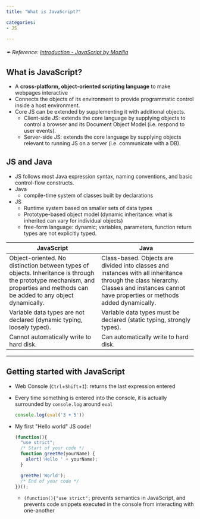 ```yaml
---
title: "What is JavaScript?"

categories:
- JS

---
```

###### ✒ Reference: [Introduction - JavaScript by Mozilla](https://developer.mozilla.org/en-US/docs/Web/JavaScript/Guide/Introduction)



## What is JavaScript? 

- A **cross-platform, object-oriented scripting language** to make webpages interactive
- Connects the objects of its environment to provide programmatic control inside a host environment.
- Core JS can be extended by supplementing it with additional objects.
  - Client-side JS: extends the core language by supplying objects to control a browser and its Document Object Model (i.e. respond to user events).
  - Server-side JS: extends the core language by supplying objects relevant to running JS on a server (i.e. communicate with a DB).

## JS  and Java

- JS follows most Java expression syntax, naming conventions, and basic control-flow constructs.
- Java 
  - compile-time system of classes built by declarations 
- JS
  - Runtime system based on smaller sets of data types
  - Prototype-based object model (dynamic inheritance: what is inherited can vary for individual objects)
  - free-form language: dynamic; variables, parameters, function return types are not explicitly typed.

| JavaScript                                                   | Java                                                         |
| ------------------------------------------------------------ | ------------------------------------------------------------ |
| Object-oriented. No distinction between types of objects. Inheritance is through the prototype mechanism, and properties and methods can be added to any object dynamically. | Class-based. Objects are divided into classes and instances with all inheritance through the class hierarchy. Classes and instances cannot have properties or methods added dynamically. |
| Variable data types are not declared (dynamic typing, loosely typed). | Variable data types must be declared (static typing, strongly types). |
| Cannot automatically write to hard disk.                     | Can automatically write to hard disk.                        |

---

## Getting started with JavaScript

- Web Console (`Ctrl`+`Shift`+`I`): returns the last expression entered

- Every time something is entered into the console, it is actually surrounded by `console.log` around `eval`

  ``` javascript
  console.log(eval('3 + 5'))
  ```

- My first "Hello world" JS code!

  ``` javascript
  (function(){
    "use strict";
    /* Start of your code */
    function greetMe(yourName) {
      alert('Hello ' + yourName);
    }
  
    greetMe('World');
    /* End of your code */
  })();
  ```

  - `(function(){"use strict";` prevents semantics in JavaScript, and prevents code snippets executed in the console from interacting with one-another

